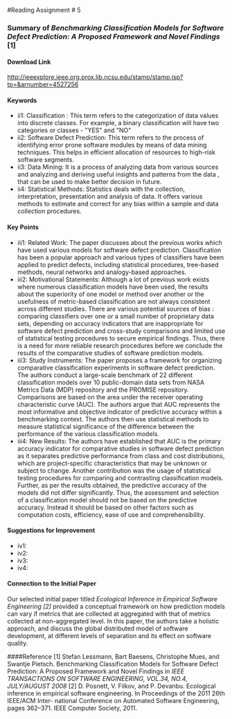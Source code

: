 #Reading Assignment # 5 
 
### Summary of *Benchmarking Classification Models for Software Defect Prediction: A Proposed Framework and Novel Findings* [1]

#### Download Link 
http://ieeexplore.ieee.org.prox.lib.ncsu.edu/stamp/stamp.jsp?tp=&arnumber=4527256

#### Keywords	 
* ii1: Classification : This term refers to the categorization of data values into discrete classes. For example, a binary classification will have two categories or classes - "YES" and "NO"
* ii2: Software Defect Prediction: This term refers to the process of identifying error prone software modules by means of data mining techniques. This helps in efficient allocation of resources to high-risk software segments. 
* ii3: Data Mining: It is a process of analyzing data from various sources and analyzing and deriving useful insights and patterns from the data , that can be used to make better decision in future.
* ii4: Statistical Methods: Statistics deals with the collection, interpretation, presentation and analysis of data. It offers various methods to estimate and correct for any bias within a sample and data collection procedures.

#### Key Points
* iii1: Related Work: The paper discusses about the previous works which have used various models for software defect prediction. Classification has been a popular approach and various types of classifiers have been applied to predict defects, including statistical procedures, tree-based methods, neural networks and analogy-based approaches.
* iii2: Motivational Statements: Although a lot of previous work exists where numerous classification models have been used, the results about the superiority of one model or method over another or the usefulness of metric-based classification are not always consistent across different studies. There are various potential sources of bias : comparing classifiers over one or a small number of proprietary data sets, depending on accuracy indicators that are inappropriate for software defect prediction and cross-study comparisons and limited use of statistical testing procedures to secure empirical findings. Thus, there is a need for more reliable research procedures before we conclude the results of the comparative studies of software prediction models.
* iii3: Study Instruments: The paper proposes a framework for organizing comparative classification experiments in software defect prediction. The authors conduct a large-scale benchmark of 22 different classification models over 10 public-domain data sets from NASA Metrics Data (MDP) repository and the PROMISE repository. Comparisons are based on the area under the receiver operating characteristic curve (AUC). The authors argue that AUC represents the most informative and objective indicator of predictive accuracy within a benchmarking context. The authors then use statistical methods to measure statistical significance of the difference between the performance of the various classification models.
* iii4: New Results: The authors have established that AUC is the primary accuracy indicator for comparative studies in software defect prediction as it separates predictive performance from class and cost distributions, which are project-specific characteristics that may be unknown or subject to change. Another contribution was the usage of statistical testing procedures for comparing and contrasting classification models. Further, as per the results obtained, the predictive accuracy of the models did not differ significantly. Thus, the assessment and selection of a classification model should not be based on the predictive accuracy. Instead it should be based on other factors such as computation costs, efficiency, ease of use and comprehensibility.

#### Suggestions for Improvement 
* iv1: 
* iv2: 
* iv3:  
* iv4: 

#### Connection to the Initial Paper
Our selected initial paper titled *Ecological Inference in Empirical Software Engineering [2]* provided a conceptual framework on how prediction models can vary if metrics that are collected at aggregated with that of metrics collected at non-aggregated level. In this paper, the authors take a holistic approach, and discuss the global distributed model of software development, at different levels of separation and its effect on software quality.  

####Reference
[1] Stefan Lessmann, Bart Baesens, Christophe Mues, and Swantje Pietsch. Benchmarking Classification Models for Software Defect Prediction: A Proposed Framework and Novel Findings in *IEEE TRANSACTIONS ON SOFTWARE ENGINEERING, VOL.34, NO.4, JULY/AUGUST 2008*
[2] D. Posnett, V. Filkov, and P. Devanbu. Ecological inference in empirical software engineering. In Proceedings of the 2011 26th IEEE/ACM Inter- national Conference on Automated Software Engineering, pages 362–371. IEEE Computer Society, 2011. 

